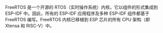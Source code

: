 FreeRTOS 是一个开源的 RTOS（实时操作系统）内核，它以组件的形式集成到 ESP-IDF 中。因此，所有的 ESP-IDF 应用程序及多种 ESP-IDF 组件都基于 FreeRTOS 编写。FreeRTOS 内核已移植到 ESP 芯片的所有 CPU 架构（即 Xtensa 和 RISC-V）中。